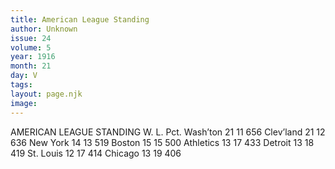 ```yaml
---
title: American League Standing
author: Unknown
issue: 24
volume: 5
year: 1916
month: 21
day: V
tags:
layout: page.njk
image:
---
```

AMERICAN LEAGUE STANDING   				W. L. Pct.   Wash’ton			21 11 656   Clev’land			21 12 636   New York			14 13 519   Boston			15 15 500   Athletics			13 17 433   Detroit			13 18 419   St. Louis			12 17 414   Chicago			13 19 406   

